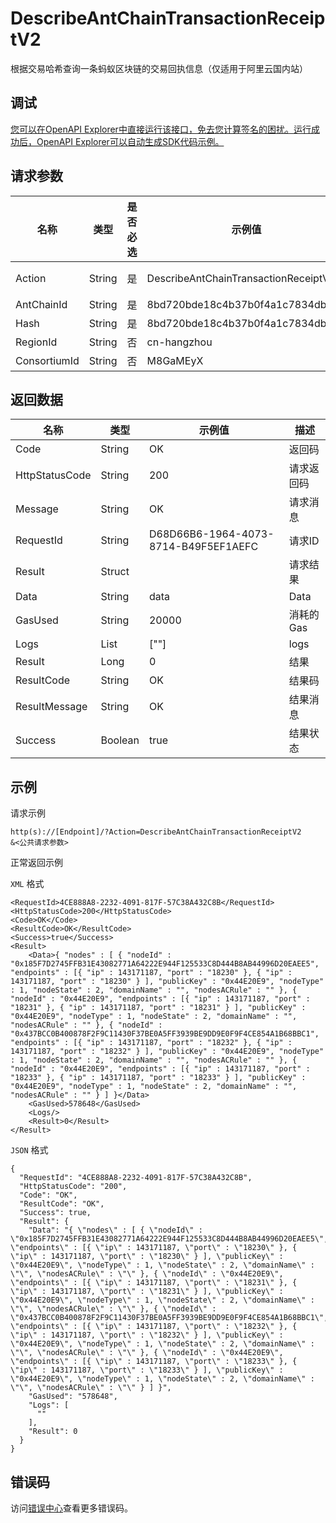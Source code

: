 # DescribeAntChainTransactionReceiptV2

根据交易哈希查询一条蚂蚁区块链的交易回执信息（仅适用于阿里云国内站）

## 调试

[您可以在OpenAPI Explorer中直接运行该接口，免去您计算签名的困扰。运行成功后，OpenAPI Explorer可以自动生成SDK代码示例。](https://api.aliyun.com/#product=Baas&api=DescribeAntChainTransactionReceiptV2&type=RPC&version=2018-12-21)

## 请求参数

|名称|类型|是否必选|示例值|描述|
|--|--|----|---|--|
|Action|String|是|DescribeAntChainTransactionReceiptV2|系统规定参数。取值：DescribeAntChainTransactionReceiptV2。 |
|AntChainId|String|是|8bd720bde18c4b37b0f4a1c7834db163|区块链ID |
|Hash|String|是|8bd720bde18c4b37b0f4a1c7834db163|交易哈希 |
|RegionId|String|否|cn-hangzhou|地域ID，限制cn-hangzhou |
|ConsortiumId|String|否|M8GaMEyX|联盟ID |

## 返回数据

|名称|类型|示例值|描述|
|--|--|---|--|
|Code|String|OK|返回码 |
|HttpStatusCode|String|200|请求返回码 |
|Message|String|OK|请求消息 |
|RequestId|String|D68D66B6-1964-4073-8714-B49F5EF1AEFC|请求ID |
|Result|Struct| |请求结果 |
|Data|String|data|Data |
|GasUsed|String|20000|消耗的Gas |
|Logs|List|\[""\]|logs |
|Result|Long|0|结果 |
|ResultCode|String|OK|结果码 |
|ResultMessage|String|OK|结果消息 |
|Success|Boolean|true|结果状态 |

## 示例

请求示例

```
http(s)://[Endpoint]/?Action=DescribeAntChainTransactionReceiptV2
&<公共请求参数>
```

正常返回示例

`XML` 格式

```
<RequestId>4CE888A8-2232-4091-817F-57C38A432C8B</RequestId>
<HttpStatusCode>200</HttpStatusCode>
<Code>OK</Code>
<ResultCode>OK</ResultCode>
<Success>true</Success>
<Result>
    <Data>{ "nodes" : [ { "nodeId" : "0x185F7D2745FFB31E43082771A64222E944F125533C8D444B8AB44996D20EAEE5", "endpoints" : [{ "ip" : 143171187, "port" : "18230" }, { "ip" : 143171187, "port" : "18230" } ], "publicKey" : "0x44E20E9", "nodeType" : 1, "nodeState" : 2, "domainName" : "", "nodesACRule" : "" }, { "nodeId" : "0x44E20E9", "endpoints" : [{ "ip" : 143171187, "port" : "18231" }, { "ip" : 143171187, "port" : "18231" } ], "publicKey" : "0x44E20E9", "nodeType" : 1, "nodeState" : 2, "domainName" : "", "nodesACRule" : "" }, { "nodeId" : "0x437BCC0B400878F2F9C11430F37BE0A5FF3939BE9DD9E0F9F4CE854A1B68BBC1", "endpoints" : [{ "ip" : 143171187, "port" : "18232" }, { "ip" : 143171187, "port" : "18232" } ], "publicKey" : "0x44E20E9", "nodeType" : 1, "nodeState" : 2, "domainName" : "", "nodesACRule" : "" }, { "nodeId" : "0x44E20E9", "endpoints" : [{ "ip" : 143171187, "port" : "18233" }, { "ip" : 143171187, "port" : "18233" } ], "publicKey" : "0x44E20E9", "nodeType" : 1, "nodeState" : 2, "domainName" : "", "nodesACRule" : "" } ] }</Data>
    <GasUsed>578648</GasUsed>
    <Logs/>
    <Result>0</Result>
</Result>
```

`JSON` 格式

```
{
  "RequestId": "4CE888A8-2232-4091-817F-57C38A432C8B",
  "HttpStatusCode": "200",
  "Code": "OK",
  "ResultCode": "OK",
  "Success": true,
  "Result": {
    "Data": "{ \"nodes\" : [ { \"nodeId\" : \"0x185F7D2745FFB31E43082771A64222E944F125533C8D444B8AB44996D20EAEE5\", \"endpoints\" : [{ \"ip\" : 143171187, \"port\" : \"18230\" }, { \"ip\" : 143171187, \"port\" : \"18230\" } ], \"publicKey\" : \"0x44E20E9\", \"nodeType\" : 1, \"nodeState\" : 2, \"domainName\" : \"\", \"nodesACRule\" : \"\" }, { \"nodeId\" : \"0x44E20E9\", \"endpoints\" : [{ \"ip\" : 143171187, \"port\" : \"18231\" }, { \"ip\" : 143171187, \"port\" : \"18231\" } ], \"publicKey\" : \"0x44E20E9\", \"nodeType\" : 1, \"nodeState\" : 2, \"domainName\" : \"\", \"nodesACRule\" : \"\" }, { \"nodeId\" : \"0x437BCC0B400878F2F9C11430F37BE0A5FF3939BE9DD9E0F9F4CE854A1B68BBC1\", \"endpoints\" : [{ \"ip\" : 143171187, \"port\" : \"18232\" }, { \"ip\" : 143171187, \"port\" : \"18232\" } ], \"publicKey\" : \"0x44E20E9\", \"nodeType\" : 1, \"nodeState\" : 2, \"domainName\" : \"\", \"nodesACRule\" : \"\" }, { \"nodeId\" : \"0x44E20E9\", \"endpoints\" : [{ \"ip\" : 143171187, \"port\" : \"18233\" }, { \"ip\" : 143171187, \"port\" : \"18233\" } ], \"publicKey\" : \"0x44E20E9\", \"nodeType\" : 1, \"nodeState\" : 2, \"domainName\" : \"\", \"nodesACRule\" : \"\" } ] }",
    "GasUsed": "578648",
    "Logs": [
      ""
    ],
    "Result": 0
  }
}
```

## 错误码

访问[错误中心](https://error-center.aliyun.com/status/product/Baas)查看更多错误码。

